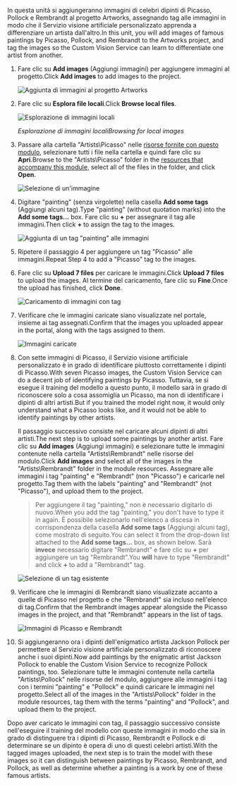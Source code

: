 <span data-ttu-id="d20a2-101">In questa unità si aggiungeranno immagini di celebri dipinti di Picasso, Pollock e Rembrandt al progetto Artworks, assegnando tag alle immagini in modo che il Servizio visione artificiale personalizzato apprenda a differenziare un artista dall'altro.</span><span class="sxs-lookup"><span data-stu-id="d20a2-101">In this unit, you will add images of famous paintings by Picasso, Pollock, and Rembrandt to the Artworks project, and tag the images so the Custom Vision Service can learn to differentiate one artist from another.</span></span>

1. <span data-ttu-id="d20a2-102">Fare clic su **Add images** (Aggiungi immagini) per aggiungere immagini al progetto.</span><span class="sxs-lookup"><span data-stu-id="d20a2-102">Click **Add images** to add images to the project.</span></span>

    ![Aggiunta di immagini al progetto Artworks](../media/2-portal-click-add-images.png)

1. <span data-ttu-id="d20a2-104">Fare clic su **Esplora file locali**.</span><span class="sxs-lookup"><span data-stu-id="d20a2-104">Click **Browse local files**.</span></span>

    ![Esplorazione di immagini locali](../media/2-portal-click-browse-local-files.png)

    <span data-ttu-id="d20a2-106">_Esplorazione di immagini locali_</span><span class="sxs-lookup"><span data-stu-id="d20a2-106">_Browsing for local images_</span></span>

1. <span data-ttu-id="d20a2-107">Passare alla cartella "Artists\Picasso" nelle [risorse fornite con questo modulo](https://a4r.blob.core.windows.net/public/cvs-resources.zip), selezionare tutti i file nella cartella e quindi fare clic su **Apri**.</span><span class="sxs-lookup"><span data-stu-id="d20a2-107">Browse to the "Artists\Picasso" folder in the [resources that accompany this module](https://a4r.blob.core.windows.net/public/cvs-resources.zip), select all of the files in the folder, and click **Open**.</span></span>

    ![Selezione di un'immagine](../media/2-fe-browse-picasso-01.png)

1. <span data-ttu-id="d20a2-109">Digitare "painting" (senza virgolette) nella casella **Add some tags** (Aggiungi alcuni tag).</span><span class="sxs-lookup"><span data-stu-id="d20a2-109">Type "painting" (without quotation marks) into the **Add some tags...** box.</span></span> <span data-ttu-id="d20a2-110">Fare clic su **+** per assegnare il tag alle immagini.</span><span class="sxs-lookup"><span data-stu-id="d20a2-110">Then click **+** to assign the tag to the images.</span></span>

    ![Aggiunta di un tag "painting" alle immagini](../media/2-portal-add-tags-01.png)

1. <span data-ttu-id="d20a2-112">Ripetere il passaggio 4 per aggiungere un tag "Picasso" alle immagini.</span><span class="sxs-lookup"><span data-stu-id="d20a2-112">Repeat Step 4 to add a "Picasso" tag to the images.</span></span>

1. <span data-ttu-id="d20a2-113">Fare clic su **Upload 7 files** per caricare le immagini.</span><span class="sxs-lookup"><span data-stu-id="d20a2-113">Click **Upload 7 files** to upload the images.</span></span> <span data-ttu-id="d20a2-114">Al termine del caricamento, fare clic su **Fine**.</span><span class="sxs-lookup"><span data-stu-id="d20a2-114">Once the upload has finished, click **Done**.</span></span>

    ![Caricamento di immagini con tag](../media/2-upload-picasso-images.png)

1. <span data-ttu-id="d20a2-116">Verificare che le immagini caricate siano visualizzate nel portale, insieme ai tag assegnati.</span><span class="sxs-lookup"><span data-stu-id="d20a2-116">Confirm that the images you uploaded appear in the portal, along with the tags assigned to them.</span></span>

    ![Immagini caricate](../media/2-portal-tagged-01.png)

1. <span data-ttu-id="d20a2-118">Con sette immagini di Picasso, il Servizio visione artificiale personalizzato è in grado di identificare piuttosto correttamente i dipinti di Picasso.</span><span class="sxs-lookup"><span data-stu-id="d20a2-118">With seven Picasso images, the Custom Vision Service can do a decent job of identifying paintings by Picasso.</span></span> <span data-ttu-id="d20a2-119">Tuttavia, se si esegue il training del modello a questo punto, il modello sarà in grado di riconoscere solo a cosa assomiglia un Picasso, ma non di identificare i dipinti di altri artisti.</span><span class="sxs-lookup"><span data-stu-id="d20a2-119">But if you trained the model right now, it would only understand what a Picasso looks like, and it would not be able to identify paintings by other artists.</span></span>

    <span data-ttu-id="d20a2-120">Il passaggio successivo consiste nel caricare alcuni dipinti di altri artisti.</span><span class="sxs-lookup"><span data-stu-id="d20a2-120">The next step is to upload some paintings by another artist.</span></span> <span data-ttu-id="d20a2-121">Fare clic su **Add images** (Aggiungi immagini) e selezionare tutte le immagini contenute nella cartella "Artists\Rembrandt" nelle risorse del modulo.</span><span class="sxs-lookup"><span data-stu-id="d20a2-121">Click **Add images** and select all of the images in the "Artists\Rembrandt" folder in the module resources.</span></span> <span data-ttu-id="d20a2-122">Assegnare alle immagini i tag "painting" e "Rembrandt" (non "Picasso") e caricarle nel progetto.</span><span class="sxs-lookup"><span data-stu-id="d20a2-122">Tag them with the labels "painting" and "Rembrandt" (not "Picasso"), and upload them to the project.</span></span>

    > <span data-ttu-id="d20a2-123">Per aggiungere il tag "painting," non è necessario digitarlo di nuovo.</span><span class="sxs-lookup"><span data-stu-id="d20a2-123">When you add the tag "painting," you don't have to type it in again.</span></span> <span data-ttu-id="d20a2-124">È possibile selezionarlo nell'elenco a discesa in corrispondenza della casella **Add some tags** (Aggiungi alcuni tag), come mostrato di seguito.</span><span class="sxs-lookup"><span data-stu-id="d20a2-124">You can select it from the drop-down list attached to the **Add some tags...** box, as shown below.</span></span> <span data-ttu-id="d20a2-125">Sarà **invece** necessario digitare "Rembrandt" e fare clic su **+** per aggiungere un tag "Rembrandt".</span><span class="sxs-lookup"><span data-stu-id="d20a2-125">You **will** have to type "Rembrandt" and click **+** to add a "Rembrandt" tag.</span></span>

    ![Selezione di un tag esistente](../media/2-select-painting-tag.png)

1. <span data-ttu-id="d20a2-127">Verificare che le immagini di Rembrandt siano visualizzate accanto a quelle di Picasso nel progetto e che "Rembrandt" sia incluso nell'elenco di tag.</span><span class="sxs-lookup"><span data-stu-id="d20a2-127">Confirm that the Rembrandt images appear alongside the Picasso images in the project, and that "Rembrandt" appears in the list of tags.</span></span>

    ![Immagini di Picasso e Rembrandt](../media/2-portal-tagged-02.png)

1. <span data-ttu-id="d20a2-129">Si aggiungeranno ora i dipinti dell'enigmatico artista Jackson Pollock per permettere al Servizio visione artificiale personalizzato di riconoscere anche i suoi dipinti.</span><span class="sxs-lookup"><span data-stu-id="d20a2-129">Now add paintings by the enigmatic artist Jackson Pollock to enable the Custom Vision Service to recognize Pollock paintings, too.</span></span> <span data-ttu-id="d20a2-130">Selezionare tutte le immagini contenute nella cartella "Artists\Pollock" nelle risorse del modulo, aggiungere alle immagini i tag con i termini "painting" e "Pollock" e quindi caricare le immagini nel progetto.</span><span class="sxs-lookup"><span data-stu-id="d20a2-130">Select all of the images in the "Artists\Pollock" folder in the module resources, tag them with the terms "painting" and "Pollock", and upload them to the project.</span></span>

<span data-ttu-id="d20a2-131">Dopo aver caricato le immagini con tag, il passaggio successivo consiste nell'eseguire il training del modello con queste immagini in modo che sia in grado di distinguere tra i dipinti di Picasso, Rembrandt e Pollock e di determinare se un dipinto è opera di uno di questi celebri artisti.</span><span class="sxs-lookup"><span data-stu-id="d20a2-131">With the tagged images uploaded, the next step is to train the model with these images so it can distinguish between paintings by Picasso, Rembrandt, and Pollock, as well as determine whether a painting is a work by one of these famous artists.</span></span>